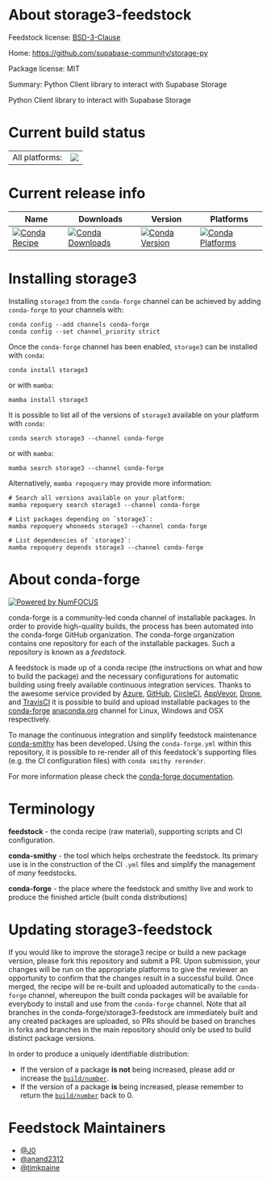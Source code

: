 About storage3-feedstock
========================

Feedstock license: [BSD-3-Clause](https://github.com/conda-forge/storage3-feedstock/blob/main/LICENSE.txt)

Home: https://github.com/supabase-community/storage-py

Package license: MIT

Summary: Python Client library to interact with Supabase Storage

Python Client library to interact with Supabase Storage


Current build status
====================


<table><tr><td>All platforms:</td>
    <td>
      <a href="https://dev.azure.com/conda-forge/feedstock-builds/_build/latest?definitionId=18050&branchName=main">
        <img src="https://dev.azure.com/conda-forge/feedstock-builds/_apis/build/status/storage3-feedstock?branchName=main">
      </a>
    </td>
  </tr>
</table>

Current release info
====================

| Name | Downloads | Version | Platforms |
| --- | --- | --- | --- |
| [![Conda Recipe](https://img.shields.io/badge/recipe-storage3-green.svg)](https://anaconda.org/conda-forge/storage3) | [![Conda Downloads](https://img.shields.io/conda/dn/conda-forge/storage3.svg)](https://anaconda.org/conda-forge/storage3) | [![Conda Version](https://img.shields.io/conda/vn/conda-forge/storage3.svg)](https://anaconda.org/conda-forge/storage3) | [![Conda Platforms](https://img.shields.io/conda/pn/conda-forge/storage3.svg)](https://anaconda.org/conda-forge/storage3) |

Installing storage3
===================

Installing `storage3` from the `conda-forge` channel can be achieved by adding `conda-forge` to your channels with:

```
conda config --add channels conda-forge
conda config --set channel_priority strict
```

Once the `conda-forge` channel has been enabled, `storage3` can be installed with `conda`:

```
conda install storage3
```

or with `mamba`:

```
mamba install storage3
```

It is possible to list all of the versions of `storage3` available on your platform with `conda`:

```
conda search storage3 --channel conda-forge
```

or with `mamba`:

```
mamba search storage3 --channel conda-forge
```

Alternatively, `mamba repoquery` may provide more information:

```
# Search all versions available on your platform:
mamba repoquery search storage3 --channel conda-forge

# List packages depending on `storage3`:
mamba repoquery whoneeds storage3 --channel conda-forge

# List dependencies of `storage3`:
mamba repoquery depends storage3 --channel conda-forge
```


About conda-forge
=================

[![Powered by
NumFOCUS](https://img.shields.io/badge/powered%20by-NumFOCUS-orange.svg?style=flat&colorA=E1523D&colorB=007D8A)](https://numfocus.org)

conda-forge is a community-led conda channel of installable packages.
In order to provide high-quality builds, the process has been automated into the
conda-forge GitHub organization. The conda-forge organization contains one repository
for each of the installable packages. Such a repository is known as a *feedstock*.

A feedstock is made up of a conda recipe (the instructions on what and how to build
the package) and the necessary configurations for automatic building using freely
available continuous integration services. Thanks to the awesome service provided by
[Azure](https://azure.microsoft.com/en-us/services/devops/), [GitHub](https://github.com/),
[CircleCI](https://circleci.com/), [AppVeyor](https://www.appveyor.com/),
[Drone](https://cloud.drone.io/welcome), and [TravisCI](https://travis-ci.com/)
it is possible to build and upload installable packages to the
[conda-forge](https://anaconda.org/conda-forge) [anaconda.org](https://anaconda.org/)
channel for Linux, Windows and OSX respectively.

To manage the continuous integration and simplify feedstock maintenance
[conda-smithy](https://github.com/conda-forge/conda-smithy) has been developed.
Using the ``conda-forge.yml`` within this repository, it is possible to re-render all of
this feedstock's supporting files (e.g. the CI configuration files) with ``conda smithy rerender``.

For more information please check the [conda-forge documentation](https://conda-forge.org/docs/).

Terminology
===========

**feedstock** - the conda recipe (raw material), supporting scripts and CI configuration.

**conda-smithy** - the tool which helps orchestrate the feedstock.
                   Its primary use is in the construction of the CI ``.yml`` files
                   and simplify the management of *many* feedstocks.

**conda-forge** - the place where the feedstock and smithy live and work to
                  produce the finished article (built conda distributions)


Updating storage3-feedstock
===========================

If you would like to improve the storage3 recipe or build a new
package version, please fork this repository and submit a PR. Upon submission,
your changes will be run on the appropriate platforms to give the reviewer an
opportunity to confirm that the changes result in a successful build. Once
merged, the recipe will be re-built and uploaded automatically to the
`conda-forge` channel, whereupon the built conda packages will be available for
everybody to install and use from the `conda-forge` channel.
Note that all branches in the conda-forge/storage3-feedstock are
immediately built and any created packages are uploaded, so PRs should be based
on branches in forks and branches in the main repository should only be used to
build distinct package versions.

In order to produce a uniquely identifiable distribution:
 * If the version of a package **is not** being increased, please add or increase
   the [``build/number``](https://docs.conda.io/projects/conda-build/en/latest/resources/define-metadata.html#build-number-and-string).
 * If the version of a package **is** being increased, please remember to return
   the [``build/number``](https://docs.conda.io/projects/conda-build/en/latest/resources/define-metadata.html#build-number-and-string)
   back to 0.

Feedstock Maintainers
=====================

* [@J0](https://github.com/J0/)
* [@anand2312](https://github.com/anand2312/)
* [@timkpaine](https://github.com/timkpaine/)

